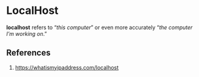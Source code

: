# LocalHost
__localhost__ refers to “_this computer_” or even more accurately “_the computer I’m working on_.”

## References
1. https://whatismyipaddress.com/localhost